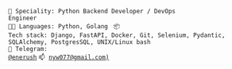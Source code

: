 <code>👷 Speciality: Python Backend Developer / DevOps Engineer</code><br>
<code>🧑‍💻 Languages: Python, Golang </code>
<code>📦 Tech stack: Django, FastAPI, Docker, Git, Selenium, Pydantic, SQLAlchemy, PostgresSQL, UNIX/Linux bash</code><br>
<code>💬 Telegram: [@enerush](https://telegram.me/enerush)</code>
<code>📫 [nyw077@gmail.com)](mailto:nyw077@gmail.com)</code>
